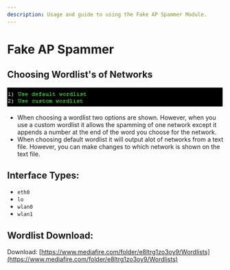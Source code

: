 ```yaml
---
description: Usage and guide to using the Fake AP Spammer Module.
---
```


# Fake AP Spammer

## Choosing Wordlist's of Networks

![](../.gitbook/assets/image.png)

* When choosing a wordlist two options are shown. However, when you use a custom wordlist it allows the spamming of one network except it appends a number at the end of the word you choose for the network. 
* When choosing default wordlist it will output alot of networks from a text file. However, you can make changes to which network is shown on the text file. 



## Interface Types: 

* `eth0`
* `lo`
* `wlan0`
* `wlan1`

## Wordlist Download:

Download: [https://www.mediafire.com/folder/e8ltrg1zo3oy9/Wordlists](https://www.mediafire.com/folder/e8ltrg1zo3oy9/Wordlists)



